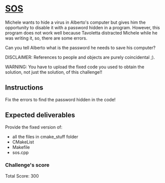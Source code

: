 # [SOS](https://www.youtube.com/watch?v=cvChjHcABPA)

Michele wants to hide a virus in Alberto's computer but gives him the opportunity to disable it with a password hidden in a program.
However, this program does not work well because Tavoletta distracted Michele while he was writing it, so, there are some errors.

Can you tell Alberto what is the password he needs to save his computer?

DISCLAIMER: References to people and objects are purely coincidental ;).

WARNING: You have to upload the fixed code you used to obtain the solution, not just the solution, of this challenge!!

## Instructions
Fix the errors to find the password hidden in the code!

## Expected deliverables
Provide the fixed version of:
- all the files in cmake_stuff folder
- CMakeList
- Makefile
- sos.cpp

### Challenge's score
Total Score: 300

